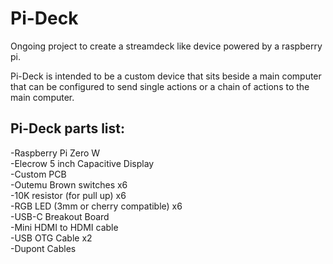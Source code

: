 # Pi-Deck

Ongoing project to create a streamdeck like device powered by a raspberry pi.

Pi-Deck is intended to be a custom device that sits beside a main computer that can be configured to send single actions or a chain of actions to the main computer.


## Pi-Deck parts list:
-Raspberry Pi Zero W  
-Elecrow 5 inch Capacitive Display  
-Custom PCB  
	-Outemu Brown switches x6  
	-10K resistor (for pull up) x6  
	-RGB LED (3mm or cherry compatible) x6  
-USB-C Breakout Board  
-Mini HDMI to HDMI cable  
-USB OTG Cable x2  
-Dupont Cables  


